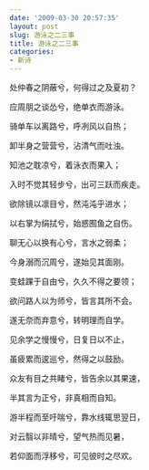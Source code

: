 ```yaml
---
date: '2009-03-30 20:57:35'
layout: post
slug: 游泳之二三事
title: 游泳之二三事
categories:
- 新诗
---
```

处仲春之阴蔽兮，何得过之及夏初？

应周朋之谈怂兮，绝单衣而游泳。

骑单车以离路兮，呼冽风以自热；

卸半身之营营兮，沾清气而吐浊。

知池之耽凉兮，着泳衣而果入；

入时不觉其轻步兮，出可三跃而疾走。

欲除镜以凛目兮，然沌沌乎进水；

以右掌为绢拭兮，始惑囿鱼之自伤。

聊无心以换有心兮，言水之弱柔；

今身溺而沉周兮，遂始见其面刚。

变蛙踝于自由兮，久久不得之要领；

欲问路人以为师兮，皆言其所不会。

遂无奈而弃意兮，转明理而自学。

见余学之慢慢兮，日复日以不止，

虽疲累而逡巡兮，然得之以鼓励。

众友有目之共睹兮，皆告余以其果速，

半其言为正兮，非真相而自知。

游半程而至吁喘兮，靠水线辄思翌日，

对云翳以非晴兮，望气热而见暑，

若仰面而浮移兮，可见彼时之尽欢。
